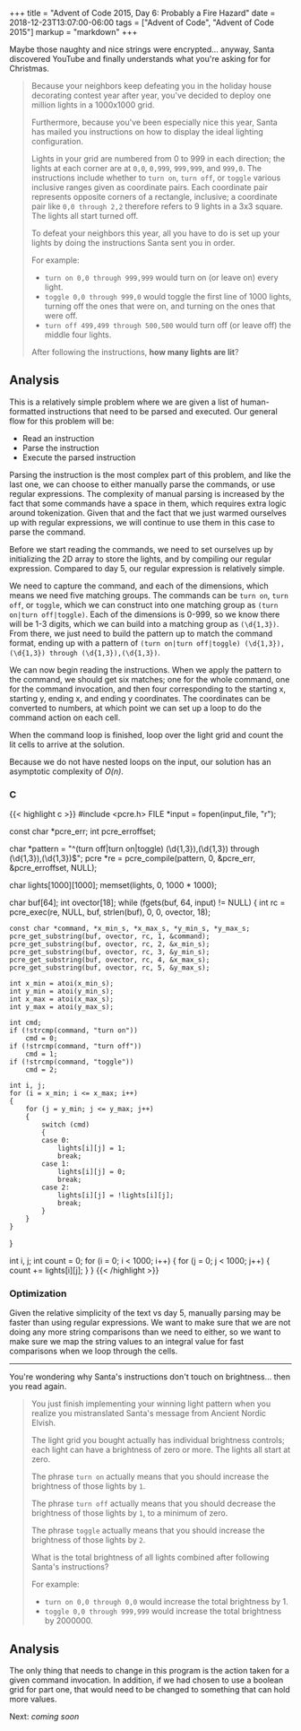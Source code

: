 +++
title = "Advent of Code 2015, Day 6: Probably a Fire Hazard"
date = 2018-12-23T13:07:00-06:00
tags = ["Advent of Code", "Advent of Code 2015"]
markup = "markdown"
+++

Maybe those naughty and nice strings were encrypted... anyway, Santa discovered
YouTube and finally understands what you're asking for for Christmas.

> Because your neighbors keep defeating you in the holiday house decorating contest year after year, you've decided to deploy one million lights in a 1000x1000 grid.
>
> Furthermore, because you've been especially nice this year, Santa has mailed you instructions on how to display the ideal lighting configuration.
>
> Lights in your grid are numbered from 0 to 999 in each direction; the lights at each corner are at `0,0`, `0,999`, `999,999`, and `999,0`. The instructions include whether to `turn on`, `turn off`, or `toggle` various inclusive ranges given as coordinate pairs. Each coordinate pair represents opposite corners of a rectangle, inclusive; a coordinate pair like `0,0 through 2,2` therefore refers to 9 lights in a 3x3 square. The lights all start turned off.
>
> To defeat your neighbors this year, all you have to do is set up your lights by doing the instructions Santa sent you in order.
>
> For example:
>
> - `turn on 0,0 through 999,999` would turn on (or leave on) every light.
> - `toggle 0,0 through 999,0` would toggle the first line of 1000 lights, turning off the ones that were on, and turning on the ones that were off.
> - `turn off 499,499 through 500,500` would turn off (or leave off) the middle four lights.
>
> After following the instructions, **how many lights are lit**?

## Analysis

<!--more-->

This is a relatively simple problem where we are given a list of
human-formatted instructions that need to be parsed and executed. Our general
flow for this problem will be:

- Read an instruction
- Parse the instruction
- Execute the parsed instruction

Parsing the instruction is the most complex part of this problem, and like the
last one, we can choose to either manually parse the commands, or use regular
expressions. The complexity of manual parsing is increased by the fact that
some commands have a space in them, which requires extra logic around
tokenization. Given that and the fact that we just warmed ourselves up with
regular expressions, we will continue to use them in this case to parse the
command.

Before we start reading the commands, we need to set ourselves up by
initializing the 2D array to store the lights, and by compiling our regular
expression. Compared to day 5, our regular expression is relatively simple.

We need to capture the command, and each of the dimensions, which means we need
five matching groups. The commands can be `turn on`, `turn off`, or `toggle`,
which we can construct into one matching group as `(turn on|turn off|toggle)`.
Each of the dimensions is 0-999, so we know there will be 1-3 digits, which we
can build into a matching group as `(\d{1,3})`. From there, we just need to
build the pattern up to match the command format, ending up with a pattern of
`(turn on|turn off|toggle) (\d{1,3}),(\d{1,3}) through (\d{1,3}),(\d{1,3})`.

We can now begin reading the instructions. When we apply the pattern to the
command, we should get six matches; one for the whole command, one for the
command invocation, and then four corresponding to the starting x, starting y,
ending x, and ending y coordinates. The coordinates can be converted to numbers,
at which point we can set up a loop to do the command action on each cell.

When the command loop is finished, loop over the light grid and count the
lit cells to arrive at the solution.

Because we do not have nested loops on the input, our solution has an asymptotic
complexity of _O(n)_.

### C

{{< highlight c >}}
#include <pcre.h>
FILE *input = fopen(input_file, "r");

const char *pcre_err;
int pcre_erroffset;

char *pattern = "^(turn off|turn on|toggle) (\\d{1,3}),(\\d{1,3}) through (\\d{1,3}),(\\d{1,3})$";
pcre *re = pcre_compile(pattern, 0, &pcre_err, &pcre_erroffset, NULL);

char lights[1000][1000];
memset(lights, 0, 1000 * 1000);

char buf[64];
int ovector[18];
while (fgets(buf, 64, input) != NULL)
{
    int rc = pcre_exec(re, NULL, buf, strlen(buf), 0, 0, ovector, 18);

    const char *command, *x_min_s, *x_max_s, *y_min_s, *y_max_s;
    pcre_get_substring(buf, ovector, rc, 1, &command);
    pcre_get_substring(buf, ovector, rc, 2, &x_min_s);
    pcre_get_substring(buf, ovector, rc, 3, &y_min_s);
    pcre_get_substring(buf, ovector, rc, 4, &x_max_s);
    pcre_get_substring(buf, ovector, rc, 5, &y_max_s);

    int x_min = atoi(x_min_s);
    int y_min = atoi(y_min_s);
    int x_max = atoi(x_max_s);
    int y_max = atoi(y_max_s);

    int cmd;
    if (!strcmp(command, "turn on"))
        cmd = 0;
    if (!strcmp(command, "turn off"))
        cmd = 1;
    if (!strcmp(command, "toggle"))
        cmd = 2;

    int i, j;
    for (i = x_min; i <= x_max; i++)
    {
        for (j = y_min; j <= y_max; j++)
        {
            switch (cmd)
            {
            case 0:
                lights[i][j] = 1;
                break;
            case 1:
                lights[i][j] = 0;
                break;
            case 2:
                lights[i][j] = !lights[i][j];
                break;
            }
        }
    }
}

int i, j;
int count = 0;
for (i = 0; i < 1000; i++)
{
    for (j = 0; j < 1000; j++)
    {
        count += lights[i][j];
    }
}
{{< /highlight >}}

### Optimization

Given the relative simplicity of the text vs day 5, manually parsing may be
faster than using regular expressions. We want to make sure that we are not
doing any more string comparisons than we need to either, so we want to make
sure we map the string values to an integral value for fast comparisons when we
loop through the cells.

---

You're wondering why Santa's instructions don't touch on brightness... then 
you read again.

> You just finish implementing your winning light pattern when you realize you mistranslated Santa's message from Ancient Nordic Elvish.
> 
> The light grid you bought actually has individual brightness controls; each light can have a brightness of zero or more. The lights all start at zero.
> 
> The phrase `turn on` actually means that you should increase the brightness of those lights by `1`.
> 
> The phrase `turn off` actually means that you should decrease the brightness of those lights by `1`, to a minimum of zero.
> 
> The phrase `toggle` actually means that you should increase the brightness of those lights by `2`.
> 
> What is the total brightness of all lights combined after following Santa's instructions?
> 
> For example:
> 
> * `turn on 0,0 through 0,0` would increase the total brightness by 1.
> * `toggle 0,0 through 999,999` would increase the total brightness by 2000000.

## Analysis

The only thing that needs to change in this program is the action taken for a
given command invocation. In addition, if we had chosen to use a boolean grid
for part one, that would need to be changed to something that can hold more
values. 

Next: _coming soon_
